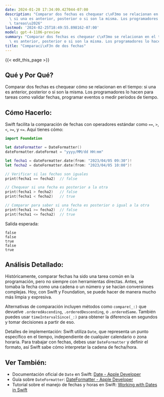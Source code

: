 ```yaml
---
date: 2024-01-20 17:34:09.427044-07:00
description: "Comparar dos fechas es chequear c\xF3mo se relacionan en el tiempo:\
  \ si una es anterior, posterior o si son la misma. Los programadores lo hacen para\
  \ tareas\u2026"
lastmod: '2024-02-25T18:49:55.898162-07:00'
model: gpt-4-1106-preview
summary: "Comparar dos fechas es chequear c\xF3mo se relacionan en el tiempo: si una\
  \ es anterior, posterior o si son la misma. Los programadores lo hacen para tareas\u2026"
title: "Comparaci\xF3n de dos fechas"
---
```


{{< edit_this_page >}}

## Qué y Por Qué?
Comparar dos fechas es chequear cómo se relacionan en el tiempo: si una es anterior, posterior o si son la misma. Los programadores lo hacen para tareas como validar fechas, programar eventos o medir períodos de tiempo.

## Cómo Hacerlo:
Swift facilita la comparación de fechas con operadores estándar como `==`, `>`, `<`, `>=`, y `<=`. Aquí tienes cómo:

```Swift
import Foundation

let dateFormatter = DateFormatter()
dateFormatter.dateFormat = "yyyy/MM/dd HH:mm"

let fecha1 = dateFormatter.date(from: "2023/04/05 09:30")!
let fecha2 = dateFormatter.date(from: "2023/04/05 10:00")!

// Verificar si las fechas son iguales
print(fecha1 == fecha2)  // false

// Chequear si una fecha es posterior a la otra
print(fecha1 > fecha2)   // false
print(fecha1 < fecha2)   // true

// Comparar para saber si una fecha es posterior o igual a la otra
print(fecha1 >= fecha2)  // false
print(fecha1 <= fecha2)  // true
```

Salida esperada:
```
false
false
true
false
true
```

## Análisis Detallado:
Históricamente, comparar fechas ha sido una tarea común en la programación, pero no siempre con herramientas directas. Antes, se tomaba la fecha como una cadena o un número y se hacían conversiones complejas. Hoy, con Swift y Foundation, se puede hacer de manera mucho más limpia y expresiva.

Alternativas de comparación incluyen métodos como `compare(_:)` que devuelve `.orderedAscending`, `.orderedDescending`, o `.orderedSame`. También puedes usar `timeIntervalSince(_:)` para obtener la diferencia en segundos y tomar decisiones a partir de eso.

Detalles de implementación: Swift utiliza `Date`, que representa un punto específico en el tiempo, independiente de cualquier calendario o zona horaria. Para trabajar con fechas, debes usar `DateFormatter` y definir el formato, así Swift sabe cómo interpretar la cadena de fecha/hora.

## Ver También:
- Documentación oficial de `Date` en Swift: [Date - Apple Developer](https://developer.apple.com/documentation/foundation/date)
- Guía sobre `DateFormatter`: [DateFormatter - Apple Developer](https://developer.apple.com/documentation/foundation/dateformatter)
- Tutorial sobre el manejo de fechas y horas en Swift: [Working with Dates in Swift](https://www.raywenderlich.com/5817-working-with-dates-in-swift)
